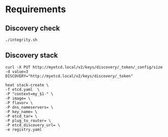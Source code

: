 # Requirements

## Discovery check

    ./integrity.sh


## Discovery stack

    curl -X PUT http://myetcd.local/v2/keys/discovery/_token/_config/size -d value=3
    DISCOVERY="http://myetcd.local/v2/keys/discovery/_token"
    
    heat stack-create \
    -f etcd.yaml  \
    -P "context=my_$1-" \
    -P image= \
    -P flavor= \
    -P dns_nameservers= \
    -P key_name= \
    -P etcd_tar= \
    -P plug_to_router= \
    -P etcd_discovery_url= \
    -e registry.yaml
